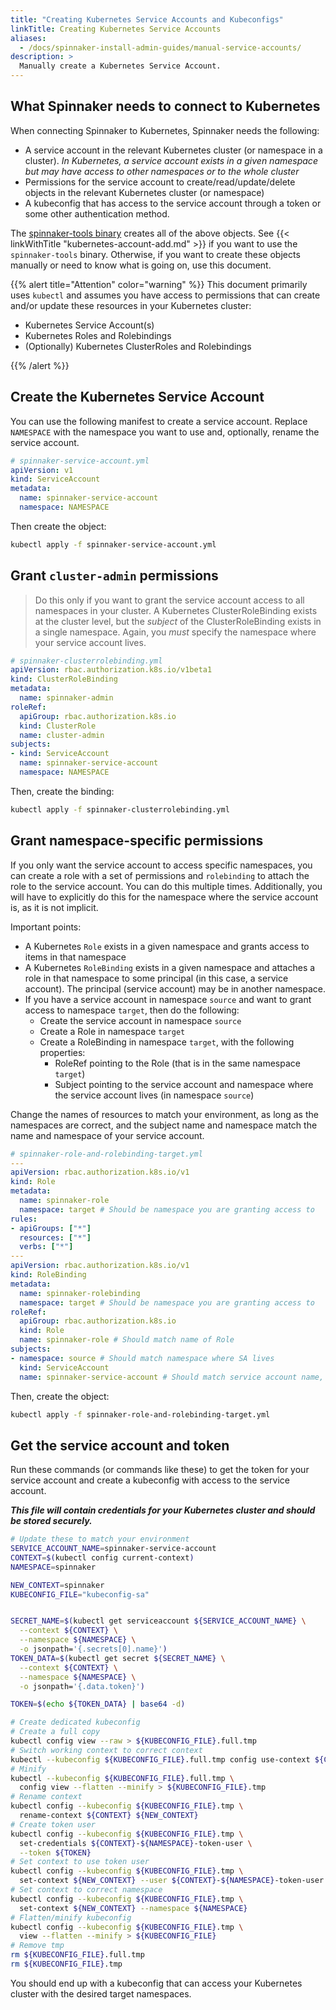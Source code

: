 ```yaml
---
title: "Creating Kubernetes Service Accounts and Kubeconfigs"
linkTitle: Creating Kubernetes Service Accounts
aliases:
  - /docs/spinnaker-install-admin-guides/manual-service-accounts/
description: >
  Manually create a Kubernetes Service Account.
---
```


## What Spinnaker needs to connect to Kubernetes

When connecting Spinnaker to Kubernetes, Spinnaker needs the following:

* A service account in the relevant Kubernetes cluster (or namespace in a cluster).  *In Kubernetes, a service account exists in a given namespace but may have access to other namespaces or to the whole cluster*
* Permissions for the service account to create/read/update/delete objects in the relevant Kubernetes cluster (or namespace)
* A kubeconfig that has access to the service account through a token or some other authentication method.

The [spinnaker-tools binary](https://github.com/armory/spinnaker-tools) creates all of the above objects. See {{< linkWithTitle "kubernetes-account-add.md" >}} if you want to use the `spinnaker-tools` binary. Otherwise, if you want to create these objects manually or need to know what is going on, use this document.

{{% alert title="Attention" color="warning" %}}
This document primarily uses `kubectl` and assumes you have access to permissions that can create and/or update these resources in your Kubernetes cluster:

- Kubernetes Service Account(s)
- Kubernetes Roles and Rolebindings
- (Optionally) Kubernetes ClusterRoles and Rolebindings

{{% /alert %}}

## Create the Kubernetes Service Account

You can use the following manifest to create a service account. Replace `NAMESPACE` with the namespace you want to use and, optionally, rename the service account.

```yml
# spinnaker-service-account.yml
apiVersion: v1
kind: ServiceAccount
metadata:
  name: spinnaker-service-account
  namespace: NAMESPACE
```

Then create the object:

```bash
kubectl apply -f spinnaker-service-account.yml
```

## Grant `cluster-admin` permissions

>Do this only if you want to grant the service account access to all namespaces in your cluster. A Kubernetes ClusterRoleBinding exists at the cluster level, but the *subject* of the ClusterRoleBinding exists in a single namespace. Again, you *must* specify the namespace where your service account lives.

```yml
# spinnaker-clusterrolebinding.yml
apiVersion: rbac.authorization.k8s.io/v1beta1
kind: ClusterRoleBinding
metadata:
  name: spinnaker-admin
roleRef:
  apiGroup: rbac.authorization.k8s.io
  kind: ClusterRole
  name: cluster-admin
subjects:
- kind: ServiceAccount
  name: spinnaker-service-account
  namespace: NAMESPACE
```

Then, create the binding:

```bash
kubectl apply -f spinnaker-clusterrolebinding.yml
```

## Grant namespace-specific permissions

If you only want the service account to access specific namespaces, you can create a role with a set of permissions and `rolebinding` to attach the role to the service account.  You can do this multiple times.  Additionally, you will   have to explicitly do this for the namespace where the service account is, as it is not implicit.

Important points:

* A Kubernetes `Role` exists in a given namespace and grants access to items in that namespace
* A Kubernetes `RoleBinding` exists in a given namespace and attaches a role in that namespace to some principal (in this case, a service account).  The principal (service account) may be in another namespace.
* If you have a service account in namespace `source` and want to grant access to namespace `target`, then do the following:
  * Create the service account in namespace `source`
  * Create a Role in namespace `target`
  * Create a RoleBinding in namespace `target`, with the following properties:
    * RoleRef pointing to the Role (that is in the same namespace `target`)
    * Subject pointing to the service account and namespace where the service account lives (in namespace `source`)

Change the names of resources to match your environment, as long as the namespaces are correct, and the subject name and namespace match the name and namespace of your service account.

```yml
# spinnaker-role-and-rolebinding-target.yml
---
apiVersion: rbac.authorization.k8s.io/v1
kind: Role
metadata:
  name: spinnaker-role
  namespace: target # Should be namespace you are granting access to
rules:
- apiGroups: ["*"]
  resources: ["*"]
  verbs: ["*"]
---
apiVersion: rbac.authorization.k8s.io/v1
kind: RoleBinding
metadata:
  name: spinnaker-rolebinding
  namespace: target # Should be namespace you are granting access to
roleRef:
  apiGroup: rbac.authorization.k8s.io
  kind: Role
  name: spinnaker-role # Should match name of Role
subjects:
- namespace: source # Should match namespace where SA lives
  kind: ServiceAccount
  name: spinnaker-service-account # Should match service account name, above
```

Then, create the object:

```bash
kubectl apply -f spinnaker-role-and-rolebinding-target.yml
```

## Get the service account and token

Run these commands (or commands like these) to get the token for your service account and create a kubeconfig with access to the service account.

**_This file will contain credentials for your Kubernetes cluster and should be stored securely._**

```bash
# Update these to match your environment
SERVICE_ACCOUNT_NAME=spinnaker-service-account
CONTEXT=$(kubectl config current-context)
NAMESPACE=spinnaker

NEW_CONTEXT=spinnaker
KUBECONFIG_FILE="kubeconfig-sa"


SECRET_NAME=$(kubectl get serviceaccount ${SERVICE_ACCOUNT_NAME} \
  --context ${CONTEXT} \
  --namespace ${NAMESPACE} \
  -o jsonpath='{.secrets[0].name}')
TOKEN_DATA=$(kubectl get secret ${SECRET_NAME} \
  --context ${CONTEXT} \
  --namespace ${NAMESPACE} \
  -o jsonpath='{.data.token}')

TOKEN=$(echo ${TOKEN_DATA} | base64 -d)

# Create dedicated kubeconfig
# Create a full copy
kubectl config view --raw > ${KUBECONFIG_FILE}.full.tmp
# Switch working context to correct context
kubectl --kubeconfig ${KUBECONFIG_FILE}.full.tmp config use-context ${CONTEXT}
# Minify
kubectl --kubeconfig ${KUBECONFIG_FILE}.full.tmp \
  config view --flatten --minify > ${KUBECONFIG_FILE}.tmp
# Rename context
kubectl config --kubeconfig ${KUBECONFIG_FILE}.tmp \
  rename-context ${CONTEXT} ${NEW_CONTEXT}
# Create token user
kubectl config --kubeconfig ${KUBECONFIG_FILE}.tmp \
  set-credentials ${CONTEXT}-${NAMESPACE}-token-user \
  --token ${TOKEN}
# Set context to use token user
kubectl config --kubeconfig ${KUBECONFIG_FILE}.tmp \
  set-context ${NEW_CONTEXT} --user ${CONTEXT}-${NAMESPACE}-token-user
# Set context to correct namespace
kubectl config --kubeconfig ${KUBECONFIG_FILE}.tmp \
  set-context ${NEW_CONTEXT} --namespace ${NAMESPACE}
# Flatten/minify kubeconfig
kubectl config --kubeconfig ${KUBECONFIG_FILE}.tmp \
  view --flatten --minify > ${KUBECONFIG_FILE}
# Remove tmp
rm ${KUBECONFIG_FILE}.full.tmp
rm ${KUBECONFIG_FILE}.tmp
```

You should end up with a kubeconfig that can access your Kubernetes cluster with the desired target namespaces.
